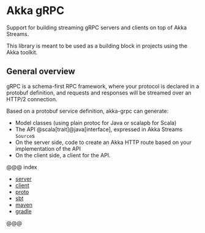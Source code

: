 # Akka gRPC

Support for building streaming gRPC servers and clients on top
of Akka Streams.

This library is meant to be used as a building block in projects using the Akka
toolkit.

## General overview

gRPC is a schema-first RPC framework, where your protocol is declared in a
protobuf definition, and requests and responses will be streamed over an HTTP/2
connection.

Based on a protobuf service definition, akka-grpc can generate:

* Model classes (using plain protoc for Java or scalapb for Scala)
* The API @scala[trait]@java[interface], expressed in Akka Streams `Source`s
* On the server side, code to create an Akka HTTP route based on your implementation of the API
* On the client side, a client for the API.



@@@ index

* [server](server.md)
* [client](client.md)
* [proto](proto.md)
* [sbt](sbt.md)
* [maven](maven.md)
* [gradle](gradle.md)

@@@
